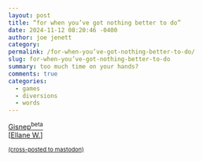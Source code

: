 ```yaml
---
layout: post
title: “for when you’ve got nothing better to do”
date: 2024-11-12 08:20:46 -0400
author: joe jenett
category: 
permalink: /for-when-you’ve-got-nothing-better-to-do/
slug: for-when-you’ve-got-nothing-better-to-do
summary: too much time on your hands?
comments: true
categories:
  - games
  - diversions
  - words
---
```

<a title="Gisnep | Daily Quote Puzzle" href="https://gisnep.com/">Gisnep<sup>beta</sup></a><br>[<a title="source" href="https://ellanew.com/2024-10-10-word-puzzles-not-wordle">Ellane W.</a>]

<a href="https://brid.gy/publish/mastodon"><small>(cross-posted to mastodon)</small></a>